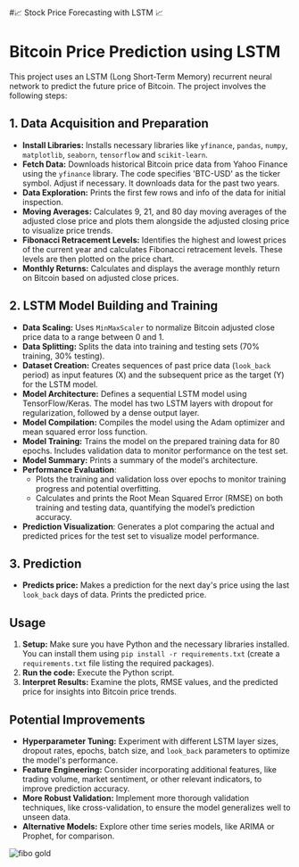 #📈 Stock Price Forecasting with LSTM 📈

# Bitcoin Price Prediction using LSTM

This project uses an LSTM (Long Short-Term Memory) recurrent neural network to predict the future price of Bitcoin. The project involves the following steps:

## 1. Data Acquisition and Preparation

* **Install Libraries:** Installs necessary libraries like `yfinance`, `pandas`, `numpy`, `matplotlib`, `seaborn`, `tensorflow` and `scikit-learn`.
* **Fetch Data:** Downloads historical Bitcoin price data from Yahoo Finance using the `yfinance` library.  The code specifies 'BTC-USD' as the ticker symbol. Adjust if necessary.  It downloads data for the past two years.
* **Data Exploration:** Prints the first few rows and info of the data for initial inspection.
* **Moving Averages:** Calculates 9, 21, and 80 day moving averages of the adjusted close price and plots them alongside the adjusted closing price to visualize price trends.
* **Fibonacci Retracement Levels:** Identifies the highest and lowest prices of the current year and calculates Fibonacci retracement levels. These levels are then plotted on the price chart.
* **Monthly Returns:** Calculates and displays the average monthly return on Bitcoin based on adjusted close prices.

## 2. LSTM Model Building and Training

* **Data Scaling:** Uses `MinMaxScaler` to normalize Bitcoin adjusted close price data to a range between 0 and 1.
* **Data Splitting:** Splits the data into training and testing sets (70% training, 30% testing).
* **Dataset Creation:** Creates sequences of past price data (`look_back` period) as input features (X) and the subsequent price as the target (Y) for the LSTM model.
* **Model Architecture:** Defines a sequential LSTM model using TensorFlow/Keras. The model has two LSTM layers with dropout for regularization, followed by a dense output layer.
* **Model Compilation:** Compiles the model using the Adam optimizer and mean squared error loss function.
* **Model Training:** Trains the model on the prepared training data for 80 epochs.  Includes validation data to monitor performance on the test set.
* **Model Summary:** Prints a summary of the model's architecture.
* **Performance Evaluation**:
    - Plots the training and validation loss over epochs to monitor training progress and potential overfitting.
    - Calculates and prints the Root Mean Squared Error (RMSE) on both training and testing data, quantifying the model’s prediction accuracy.
* **Prediction Visualization**: Generates a plot comparing the actual and predicted prices for the test set to visualize model performance.

## 3. Prediction

* **Predicts price:** Makes a prediction for the next day's price using the last `look_back` days of data. Prints the predicted price.


## Usage

1. **Setup:** Make sure you have Python and the necessary libraries installed. You can install them using `pip install -r requirements.txt` (create a `requirements.txt` file listing the required packages).
2. **Run the code:** Execute the Python script.  
3. **Interpret Results:** Examine the plots, RMSE values, and the predicted price for insights into Bitcoin price trends.

## Potential Improvements

* **Hyperparameter Tuning:** Experiment with different LSTM layer sizes, dropout rates, epochs, batch size, and `look_back` parameters to optimize the model's performance.
* **Feature Engineering:** Consider incorporating additional features, like trading volume, market sentiment, or other relevant indicators, to improve prediction accuracy.
* **More Robust Validation:** Implement more thorough validation techniques, like cross-validation, to ensure the model generalizes well to unseen data.
* **Alternative Models:** Explore other time series models, like ARIMA or Prophet, for comparison.


![fibo gold](https://github.com/user-attachments/assets/c1c85a06-1346-456f-9f92-64c26cecd710)
